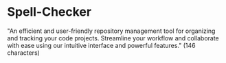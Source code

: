 # Spell-Checker
"An efficient and user-friendly repository management tool for organizing and tracking your code projects. Streamline your workflow and collaborate with ease using our intuitive interface and powerful features." (146 characters)
